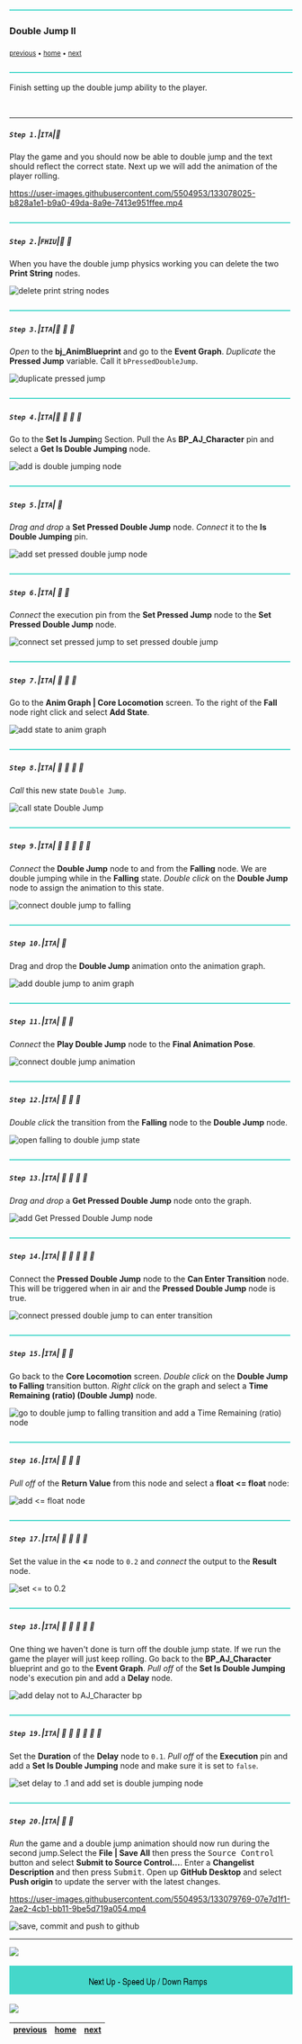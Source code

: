 ![](../images/line3.png)

### Double Jump II

<sub>[previous](../double-jump/README.md#user-content-double-jump) • [home](../README.md#user-content-ue4-animations) • [next](../ramps/README.md#user-content-speed-up--down-ramps)</sub>

![](../images/line3.png)

Finish setting up the double jump ability to the player.

<br>

---


##### `Step 1.`\|`ITA`|:small_blue_diamond:

Play the game and you should now be able to double jump and the text should reflect the correct state. Next up we will add the animation of the player rolling.

https://user-images.githubusercontent.com/5504953/133078025-b828a1e1-b9a0-49da-8a9e-7413e951ffee.mp4

![](../images/line2.png)

##### `Step 2.`\|`FHIU`|:small_blue_diamond: :small_blue_diamond: 

When you have the double jump physics working you can delete the two **Print String** nodes.

![delete print string nodes](images/DeletePrintStringWhenDoubleJumpDone.jpg)

![](../images/line2.png)

##### `Step 3.`\|`ITA`|:small_blue_diamond: :small_blue_diamond: :small_blue_diamond:

*Open* to the **bj_AnimBlueprint** and go to the **Event Graph**. *Duplicate* the **Pressed Jump** variable. Call it `bPressedDoubleJump`.

![duplicate pressed jump](images/DuplicatePressedJumpNode.jpg)

![](../images/line2.png)

##### `Step 4.`\|`ITA`|:small_blue_diamond: :small_blue_diamond: :small_blue_diamond: :small_blue_diamond:

Go to the **Set Is Jumpin**g Section. Pull the As **BP_AJ_Character** pin and select a **Get Is Double Jumping** node.

![add is double jumping node](images/SetDoubleJumpVariableAnimBP.jpg)

![](../images/line2.png)

##### `Step 5.`\|`ITA`| :small_orange_diamond:

*Drag and drop* a **Set Pressed Double Jump** node. *Connect* it to the **Is Double Jumping** pin.

![add set pressed double jump node](images/SetIsDoubleJump.jpg)

![](../images/line2.png)

##### `Step 6.`\|`ITA`| :small_orange_diamond: :small_blue_diamond:

*Connect* the execution pin from the **Set Pressed Jump** node to the **Set Pressed Double Jump** node.

![connect set pressed jump to set pressed double jump](images/ConnectExecuteDoubleJumpIs.jpg)

![](../images/line2.png)

##### `Step 7.`\|`ITA`| :small_orange_diamond: :small_blue_diamond: :small_blue_diamond:

Go to the **Anim Graph | Core Locomotion** screen. To the right of the **Fall** node right click and select **Add State**.

![add state to anim graph](images/AddStateForDoubleJump.jpg)

![](../images/line2.png)

##### `Step 8.`\|`ITA`| :small_orange_diamond: :small_blue_diamond: :small_blue_diamond: :small_blue_diamond:

*Call* this new state `Double Jump`.

![call state Double Jump](images/CallItDoubleJumpState.jpg)

![](../images/line2.png)

##### `Step 9.`\|`ITA`| :small_orange_diamond: :small_blue_diamond: :small_blue_diamond: :small_blue_diamond: :small_blue_diamond:

*Connect* the **Double Jump** node to and from the **Falling** node. We are double jumping while in the **Falling** state. *Double click* on the **Double Jump** node to assign the animation to this state.

![connect double jump to falling](images/AddLinkToAndFromDoubleJump.jpg)

![](../images/line2.png)

##### `Step 10.`\|`ITA`| :large_blue_diamond:

Drag and drop the **Double Jump** animation onto the animation graph.

![add double jump to anim graph](images/PlayDoubleJump.jpg)

![](../images/line2.png)

##### `Step 11.`\|`ITA`| :large_blue_diamond: :small_blue_diamond: 

*Connect* the **Play Double Jump** node to the **Final Animation Pose**.

![connect double jump animation](images/ConnectDoubleJumpAnim.jpg)

![](../images/line2.png)


##### `Step 12.`\|`ITA`| :large_blue_diamond: :small_blue_diamond: :small_blue_diamond: 

*Double click* the transition from the **Falling** node to the **Double Jump** node.

![open falling to double jump state](images/DoubleClickFallingToDoubleJump.jpg)

![](../images/line2.png)

##### `Step 13.`\|`ITA`| :large_blue_diamond: :small_blue_diamond: :small_blue_diamond:  :small_blue_diamond: 

*Drag and drop* a **Get Pressed Double Jump** node onto the graph.

![add Get Pressed Double Jump node](images/PressedDoubleJumpDragAndDrop.jpg)

![](../images/line2.png)

##### `Step 14.`\|`ITA`| :large_blue_diamond: :small_blue_diamond: :small_blue_diamond: :small_blue_diamond:  :small_blue_diamond: 

Connect the **Pressed Double Jump** node to the **Can Enter Transition** node. This will be triggered when in air and the **Pressed Double Jump** node is true.

![connect pressed double jump to can enter transition](images/ConnectJumpToTransition.jpg)

![](../images/line2.png)

##### `Step 15.`\|`ITA`| :large_blue_diamond: :small_orange_diamond: 

Go back to the **Core Locomotion** screen. *Double click* on the **Double Jump to Falling** transition button. *Right click* on the graph and select a **Time Remaining (ratio) (Double Jump)** node.

![go to double jump to falling transition and add a Time Remaining (ratio) node](images/DoubleJumpToFallingTrans.jpg)

![](../images/line2.png)

##### `Step 16.`\|`ITA`| :large_blue_diamond: :small_orange_diamond:   :small_blue_diamond: 

*Pull off* of the **Return Value** from this node and select a **float <= float** node:

![add <= float node](images/PullOffLessThan.jpg)

![](../images/line2.png)

##### `Step 17.`\|`ITA`| :large_blue_diamond: :small_orange_diamond: :small_blue_diamond: :small_blue_diamond:

Set the value in the **<=** node to `0.2` and *connect* the output to the **Result** node.

![set <= to 0.2](images/LessThanPointOne.jpg)

![](../images/line2.png)

##### `Step 18.`\|`ITA`| :large_blue_diamond: :small_orange_diamond: :small_blue_diamond: :small_blue_diamond: :small_blue_diamond:

One thing we haven't done is turn off the double jump state. If we run the game the player will just keep rolling. Go back to the **BP_AJ_Character** blueprint and go to the **Event Graph**. *Pull off* of the **Set Is Double Jumping** node's execution pin and add a **Delay** node.

![add delay not to AJ_Character bp](images/DelayAfterDoubleJump.jpg)

![](../images/line2.png)

##### `Step 19.`\|`ITA`| :large_blue_diamond: :small_orange_diamond: :small_blue_diamond: :small_blue_diamond: :small_blue_diamond: :small_blue_diamond:

Set the **Duration** of the **Delay** node to `0.1`. *Pull off* of the **Execution** pin and add a **Set Is Double Jumping** node and make sure it is set to `false`.

![set delay to .1 and add set is double jumping node](images/IsJumpingFalse.jpg)

![](../images/line2.png)

##### `Step 20.`\|`ITA`| :large_blue_diamond: :large_blue_diamond:

*Run* the game and a double jump animation should now run during the second jump.Select the **File | Save All** then press the <kbd>Source Control</kbd> button and select **Submit to Source Control...**. Enter a **Changelist Description** and then press <kbd>Submit</kbd>. Open up **GitHub Desktop** and select **Push origin** to update the server with the latest changes.

https://user-images.githubusercontent.com/5504953/133079769-07e7d1f1-2ae2-4cb1-bb11-9be5d719a054.mp4

![save, commit and push to github](images/GitHub.png)
___


![](../images/line1.png)

<!-- <img src="https://via.placeholder.com/1000x100/45D7CA/000000/?text=Next Up - Speed Up / Down Ramps"> -->
![next up next tile](images/banner.png)

![](../images/line1.png)

| [previous](../double-jump/README.md#user-content-double-jump)| [home](../README.md#user-content-ue4-animations) | [next](../ramps/README.md#user-content-speed-up--down-ramps)|
|---|---|---|
